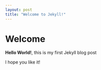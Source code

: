 ```yaml
---
layout: post
title: "Welcome to Jekyll!"
---
```


# Welcome

**Hello World!**, this is my first Jekyll blog post

I hope you like it!
